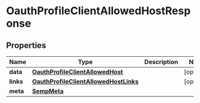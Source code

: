 

# OauthProfileClientAllowedHostResponse


## Properties

| Name | Type | Description | Notes |
|------------ | ------------- | ------------- | -------------|
|**data** | [**OauthProfileClientAllowedHost**](OauthProfileClientAllowedHost.md) |  |  [optional] |
|**links** | [**OauthProfileClientAllowedHostLinks**](OauthProfileClientAllowedHostLinks.md) |  |  [optional] |
|**meta** | [**SempMeta**](SempMeta.md) |  |  |



